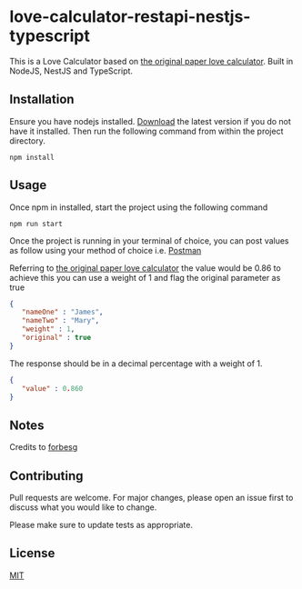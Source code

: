 # love-calculator-restapi-nestjs-typescript

This is a Love Calculator based on [the original paper love calculator](https://www.youtube.com/watch?v=oFsLVG7EAZ4). Built in NodeJS, NestJS and TypeScript.

## Installation

Ensure you have nodejs installed. [Download](https://nodejs.org/en/download/) the latest version if you do not have it installed. Then run the following command from within the project directory.

```node
npm install
```

## Usage

Once npm in installed, start the project using the following command


```node
npm run start
```

Once the project is running in your terminal of choice, you can post values as follow using your method of choice i.e. [Postman](https://www.postman.com/)

Referring to [the original paper love calculator](https://www.youtube.com/watch?v=oFsLVG7EAZ4) the value would be 0.86 to achieve this you can use a weight of 1 and flag the original parameter as true

```json
{
   "nameOne" : "James",
   "nameTwo" : "Mary",
   "weight" : 1,
   "original" : true
}
```
The response should be in a decimal percentage with a weight of 1. 

```json
{
   "value" : 0.860
}
```

## Notes
Credits to [forbesg](https://codepen.io/forbesg/pen/eNBLRa)

## Contributing
Pull requests are welcome. For major changes, please open an issue first to discuss what you would like to change.

Please make sure to update tests as appropriate.

## License
[MIT](https://choosealicense.com/licenses/mit/)